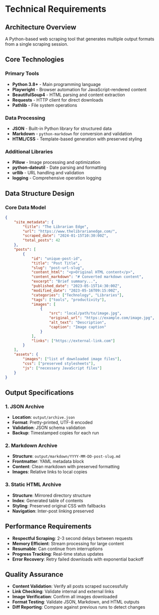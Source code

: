 # Technical Requirements

## Architecture Overview

A Python-based web scraping tool that generates multiple output formats from a single scraping session.

## Core Technologies

### Primary Tools

- **Python 3.8+** - Main programming language
- **Playwright** - Browser automation for JavaScript-rendered content
- **BeautifulSoup4** - HTML parsing and content extraction
- **Requests** - HTTP client for direct downloads
- **Pathlib** - File system operations

### Data Processing

- **JSON** - Built-in Python library for structured data
- **Markdown** - `python-markdown` for conversion and validation
- **HTML/CSS** - Template-based generation with preserved styling

### Additional Libraries

- **Pillow** - Image processing and optimization
- **python-dateutil** - Date parsing and formatting
- **urllib** - URL handling and validation
- **logging** - Comprehensive operation logging

## Data Structure Design

### Core Data Model

```json
{
	"site_metadata": {
		"title": "The Librarian Edge",
		"url": "https://www.thelibrarianedge.com/",
		"scraped_date": "2024-01-15T10:30:00Z",
		"total_posts": 42
	},
	"posts": [
		{
			"id": "unique-post-id",
			"title": "Post Title",
			"slug": "post-url-slug",
			"content_html": "<p>Original HTML content</p>",
			"content_markdown": "# Converted markdown content",
			"excerpt": "Brief summary...",
			"published_date": "2023-05-15T14:30:00Z",
			"modified_date": "2023-05-16T09:15:00Z",
			"categories": ["Technology", "Libraries"],
			"tags": ["tools", "productivity"],
			"images": [
				{
					"src": "local/path/to/image.jpg",
					"original_url": "https://example.com/image.jpg",
					"alt_text": "Description",
					"caption": "Image caption"
				}
			],
			"links": ["https://external-link.com"]
		}
	],
	"assets": {
		"images": ["list of downloaded image files"],
		"css": ["preserved stylesheets"],
		"js": ["necessary JavaScript files"]
	}
}
```

## Output Specifications

### 1. JSON Archive

- **Location**: `output/archive.json`
- **Format**: Pretty-printed, UTF-8 encoded
- **Validation**: JSON schema validation
- **Backup**: Timestamped copies for each run

### 2. Markdown Archive

- **Structure**: `output/markdown/YYYY-MM-DD-post-slug.md`
- **Frontmatter**: YAML metadata block
- **Content**: Clean markdown with preserved formatting
- **Images**: Relative links to local copies

### 3. Static HTML Archive

- **Structure**: Mirrored directory structure
- **Index**: Generated table of contents
- **Styling**: Preserved original CSS with fallbacks
- **Navigation**: Inter-post linking preserved

## Performance Requirements

- **Respectful Scraping**: 2-3 second delays between requests
- **Memory Efficient**: Stream processing for large content
- **Resumable**: Can continue from interruptions
- **Progress Tracking**: Real-time status updates
- **Error Recovery**: Retry failed downloads with exponential backoff

## Quality Assurance

- **Content Validation**: Verify all posts scraped successfully
- **Link Checking**: Validate internal and external links
- **Image Verification**: Confirm all images downloaded
- **Format Testing**: Validate JSON, Markdown, and HTML outputs
- **Diff Reporting**: Compare against previous runs to detect changes
